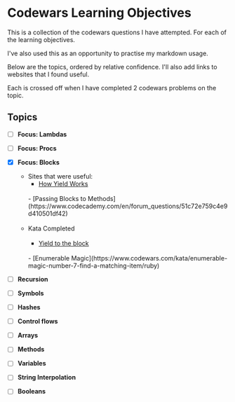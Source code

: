 # Codewars Learning Objectives # 

This is a collection of the codewars questions I have attempted. For each of the learning objectives. 

I've also used this as an opportunity to practise my markdown usage. 

Below are the topics, ordered by relative confidence. I'll also add links to websites that I found useful. 

Each is crossed off when I have completed 2 codewars problems on the topic. 

## Topics ##

- [ ] **Focus: Lambdas** 

- [ ] **Focus: Procs**

- [x] **Focus: Blocks**
         <br /> 
	- Sites that were useful: 
          <br/> 
    	- [How Yield Works](https://mixandgo.com/blog/mastering-ruby-blocks-in-less-than-5-minutes)  
         <br/>
    	- [Passing Blocks to Methods](https://www.codecademy.com/en/forum_questions/51c72e759c4e9d410501df42)   
         <br/>
         <br/>
     - Kata Completed  
         <br/> 
     	- [Yield to the block](https://www.codewars.com/kata/yield-to-the-block)  
         <br/>
     	-  [Enumerable Magic](https://www.codewars.com/kata/enumerable-magic-number-7-find-a-matching-item/ruby)  
         <br/>

- [ ] **Recursion**

- [ ] **Symbols**

- [ ] **Hashes**

- [ ] **Control flows**

- [ ] **Arrays**

- [ ] **Methods** 

- [ ] **Variables**

- [ ] **String Interpolation**

- [ ] **Booleans**

